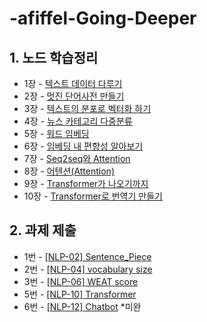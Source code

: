 # -afiffel-Going-Deeper
## 1. 노드 학습정리

- 1장 - [텍스트 데이터 다루기](<https://github.com/edupro2000/-afiffel-Going-Deeper/blob/main/1.%20Text%20data.ipynb>)
- 2장 - [멋진 단어사전 만들기](<https://github.com/edupro2000/-afiffel-Going-Deeper/blob/main/2.%20Sentence_Piece.ipynb>)
- 3장 - [텍스트의 분포로 벡터화 하기](<https://github.com/edupro2000/-afiffel-Going-Deeper/blob/main/3.%20%ED%85%8D%EC%8A%A4%ED%8A%B8%EC%9D%98%20%EB%B6%84%ED%8F%AC%EB%A1%9C%20%EB%B2%A1%ED%84%B0%ED%99%94%20%ED%95%98%EA%B8%B0.ipynb>)
- 4장 - [뉴스 카테고리 다중분류](<https://github.com/edupro2000/-afiffel-Going-Deeper/blob/main/4.%20%EB%89%B4%EC%8A%A4%20%EC%B9%B4%ED%85%8C%EA%B3%A0%EB%A6%AC%20%EB%8B%A4%EC%A4%91%EB%B6%84%EB%A5%98.ipynb>)
- 5장 - [워드 임베딩](<https://github.com/edupro2000/-afiffel-Going-Deeper/blob/main/5.%20%EC%9B%8C%EB%93%9C%20%EC%9E%84%EB%B2%A0%EB%94%A9.ipynb>)
- 6장 - [임베딩 내 편향성 알아보기](<https://github.com/edupro2000/-afiffel-Going-Deeper/blob/main/6.%EC%9E%84%EB%B2%A0%EB%94%A9%20%EB%82%B4%20%ED%8E%B8%ED%96%A5%EC%84%B1%20%EC%95%8C%EC%95%84%EB%B3%B4%EA%B8%B0.ipynb>)
- 7장 - [Seq2seq와 Attention](<https://github.com/edupro2000/-afiffel-Going-Deeper/blob/main/7.%20Seq2seq%EC%99%80%20Attention.ipynb>)
- 8장 - [어텐션(Attention)](<https://github.com/edupro2000/-afiffel-Going-Deeper/blob/main/8.%20Seq2seq%EC%9C%BC%EB%A1%9C%20%EB%B2%88%EC%97%AD%EA%B8%B0%20%EB%A7%8C%EB%93%A4%EA%B8%B0.ipynb>)
- 9장 - [Transformer가 나오기까지](<https://github.com/edupro2000/-afiffel-Going-Deeper/blob/main/9.%20Transformer%EA%B0%80%20%EB%82%98%EC%98%A4%EA%B8%B0%EA%B9%8C%EC%A7%80.ipynb>)
- 10장 - [Transformer로 번역기 만들기](<https://github.com/edupro2000/-afiffel-Going-Deeper/blob/main/10.%20Transformer%EB%A1%9C%20%EB%B2%88%EC%97%AD%EA%B8%B0%20%EB%A7%8C%EB%93%A4%EA%B8%B0.ipynb>)


## 2. 과제 제출
- 1번 - [[NLP-02] Sentence_Piece](<https://github.com/edupro2000/-afiffel-Going-Deeper/blob/main/%5BNLP-02%5D%20Sentence_Piece.ipynb>)
- 2번 - [[NLP-04] vocabulary size](<https://github.com/edupro2000/-afiffel-Going-Deeper/blob/main/%5BNLP-04%5D%20vocabulary%20size.ipynb>)
- 3번 - [[NLP-06] WEAT score](<https://github.com/edupro2000/-afiffel-Going-Deeper/blob/main/%5BNLP-06%5D%20WEAT%20score%20.ipynb>)
- 5번 - [[NLP-10] Transformer](<https://github.com/edupro2000/-afiffel-Going-Deeper/blob/main/%5BNLP-10%5D%20Transformer.ipynb>)
- 6번 - [[NLP-12] Chatbot](<https://github.com/edupro2000/-afiffel-Going-Deeper/blob/main/%5BNLP-10%5D%20Transformer.ipynb>) *미완
